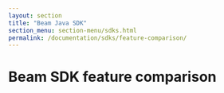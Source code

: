 ```yaml
---
layout: section
title: "Beam Java SDK"
section_menu: section-menu/sdks.html
permalink: /documentation/sdks/feature-comparison/
---
```

# Beam SDK feature comparison
